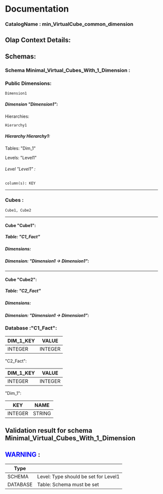 # Documentation
### CatalogName : min_VirtualCube_common_dimension
## Olap Context Details:
## Schemas:
### Schema Minimal_Virtual_Cubes_With_1_Dimension : 
### Public Dimensions:

    Dimension1

##### Dimension "Dimension1":

Hierarchies:

    Hierarchy1

##### Hierarchy Hierarchy1:

Tables: "Dim_1"

Levels: "Level1"

###### Level "Level1" :

    column(s): KEY

---
### Cubes :

    Cube1, Cube2

---
#### Cube "Cube1":

    

##### Table: "C1_Fact"

##### Dimensions:
##### Dimension: "Dimension1 -> Dimension1":

---
#### Cube "Cube2":

    

##### Table: "C2_Fact"

##### Dimensions:
##### Dimension: "Dimension1 -> Dimension1":

### Database :"C1_Fact":

|DIM_1_KEY|VALUE|
|---|---|
|INTEGER|INTEGER|

"C2_Fact":

|DIM_1_KEY|VALUE|
|---|---|
|INTEGER|INTEGER|

"Dim_1":

|KEY|NAME|
|---|---|
|INTEGER|STRING|

## Validation result for schema Minimal_Virtual_Cubes_With_1_Dimension
## <span style='color: blue;'>WARNING</span> : 
|Type|   |
|----|---|
|SCHEMA|Level: Type should be set for Level1|
|DATABASE|Table: Schema must be set|
